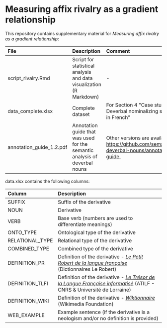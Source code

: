 # Measuring affix rivalry as a gradient relationship

This repository contains supplementary material for *Measuring affix rivalry as a gradient relationship*:

| File  | Description | Comment |
| :--- | :--- | :--- | 
| script_rivalry.Rmd | Script for statistical analysis and data visualization (R Markdown)| - |
| data_complete.xlsx | Complete dataset | For Section 4 "Case study: Deverbal nominalizing suffixes in French" <br />  |
| annotation_guide_1.2.pdf | Annotation guide that was used for the semantic analysis of deverbal nouns | Other versions are available at https://github.com/semantics-deverbal-nouns/annotation-guide |

data.xlsx contains the following columns:

| Column | Description |
| :--- | :--- |
| SUFFIX | Suffix of the derivative |
| NOUN | Derivative | 
| VERB | Base verb (numbers are used to differentiate meanings) |
| ONTO_TYPE | Ontological type of the derivative |
| RELATIONAL_TYPE | Relational type of the derivative |
| COMBINED_TYPE | Combined type of the derivative |
| DEFINITION_PR | Definition of the derivative - [*Le Petit Robert de la langue française*](https://petitrobert.lerobert.com/robert.asp) (Dictionnaires Le Robert) |
| DEFINITION_TLFI | Definition of the derivative - [*Le Trésor de la Langue Française informatisé*](http://atilf.atilf.fr/) (ATILF - CNRS & Université de Lorraine) |
| DEFINITION_WIKI | Definition of the derivative - [*Wiktionnaire*](https://fr.wiktionary.org/wiki/Wiktionnaire:Page_d’accueil) (Wikimedia Foundation) |
| WEB_EXAMPLE | Example sentence (if the derivative is a neologism and/or no definition is provided)|

